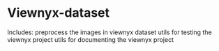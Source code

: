 # Viewnyx-dataset
Includes:
  preprocess the images in viewnyx dataset
  utils for testing the viewnyx project
  utils for documenting the viewnyx project
